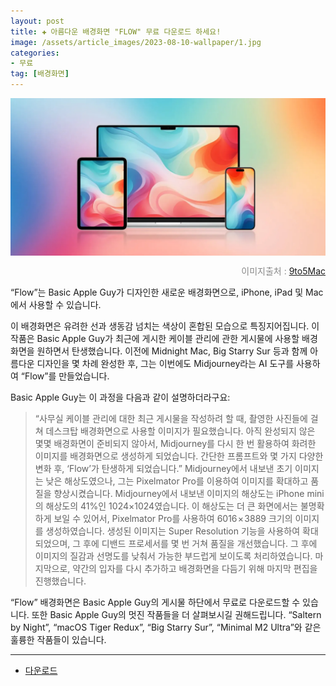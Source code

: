 ```yaml
---
layout: post  
title: ✚ 아름다운 배경화면 "FLOW" 무료 다운로드 하세요!
image: /assets/article_images/2023-08-10-wallpaper/1.jpg
categories:
- 무료
tag: [배경화면]
---
```


<div class="markdown-image">
<img src="/assets/article_images/2023-08-10-wallpaper/1.jpg" alt="" align="middle"/><p style="text-align:right;  color:#878787"> 이미지출처 : <a href="https://9to5mac.com/2023/08/09/download-flow-wallpaper-iphon-mac-basic-apple-guy/"> 9to5Mac </a></p> </div>


<p class="drop-korean">
“Flow”는 Basic Apple Guy가 디자인한 새로운 배경화면으로, iPhone, iPad 및 Mac에서 사용할 수 있습니다. </p>

이 배경화면은 유려한 선과 생동감 넘치는 색상이 혼합된 모습으로 특징지어집니다. 이 작품은 Basic Apple Guy가 최근에 게시한 케이블 관리에 관한 게시물에 사용할 배경화면을 원하면서 탄생했습니다. 이전에 Midnight Mac, Big Starry Sur 등과 함께 아름다운 디자인을 몇 차례 완성한 후, 그는 이번에도 Midjourney라는 AI 도구를 사용하여 “Flow”를 만들었습니다.

Basic Apple Guy는 이 과정을 다음과 같이 설명하더라구요:
>“사무실 케이블 관리에 대한 최근 게시물을 작성하려 할 때, 촬영한 사진들에 걸쳐 데스크탑 배경화면으로 사용할 이미지가 필요했습니다. 아직 완성되지 않은 몇몇 배경화면이 준비되지 않아서, Midjourney를 다시 한 번 활용하여 화려한 이미지를 배경화면으로 생성하게 되었습니다. 간단한 프롬프트와 몇 가지 다양한 변화 후, ‘Flow’가 탄생하게 되었습니다.”
>Midjourney에서 내보낸 초기 이미지는 낮은 해상도였으나, 그는 Pixelmator Pro를 이용하여 이미지를 확대하고 품질을 향상시켰습니다. Midjourney에서 내보낸 이미지의 해상도는 iPhone mini의 해상도의 41%인 1024×1024였습니다. 이 해상도는 더 큰 화면에서는 불명확하게 보일 수 있어서, Pixelmator Pro를 사용하여 6016 × 3889 크기의 이미지를 생성하였습니다. 생성된 이미지는 Super Resolution 기능을 사용하여 확대되었으며, 그 후에 디밴드 프로세서를 몇 번 거쳐 품질을 개선했습니다. 그 후에 이미지의 질감과 선명도를 낮춰서 가능한 부드럽게 보이도록 처리하였습니다. 마지막으로, 약간의 입자를 다시 추가하고 배경화면을 다듬기 위해 마지막 편집을 진행했습니다.

“Flow” 배경화면은 Basic Apple Guy의 게시물 하단에서 무료로 다운로드할 수 있습니다. 또한 Basic Apple Guy의 멋진 작품들을 더 살펴보시길 권해드립니다. “Saltern by Night”, “macOS Tiger Redux”, “Big Starry Sur”, “Minimal M2 Ultra”와 같은 훌륭한 작품들이 있습니다.

---
* [다운로드](https://basicappleguy.com/haberdashery/flow)